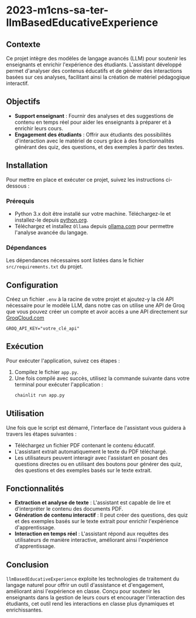 # 2023-m1cns-sa-ter-llmBasedEducativeExperience
## Contexte
Ce projet intègre des modèles de langage avancés (LLM) pour soutenir les enseignants et enrichir l'expérience des étudiants. L'assistant développé permet d'analyser des contenus éducatifs et de générer des interactions basées sur ces analyses, facilitant ainsi la création de matériel pédagogique interactif.

## Objectifs
- **Support enseignant** : Fournir des analyses et des suggestions de contenu en temps réel pour aider les enseignants à préparer et à enrichir leurs cours.
- **Engagement des étudiants** : Offrir aux étudiants des possibilités d'interaction avec le matériel de cours grâce à des fonctionnalités générant des quiz, des questions, et des exemples à partir des textes.

## Installation
Pour mettre en place et exécuter ce projet, suivez les instructions ci-dessous :

### Prérequis
- Python 3.x doit être installé sur votre machine. Téléchargez-le et installez-le depuis [python.org](https://www.python.org/downloads/).
- Téléchargez et installez `Ollama` depuis [ollama.com](https://ollama.com/) pour permettre l'analyse avancée du langage.

### Dépendances
Les dépendances nécessaires sont listées dans le fichier `src/requirements.txt` du projet.
## Configuration
Créez un fichier `.env` à la racine de votre projet et ajoutez-y la clé API nécessaire pour le modèle LLM, dans notre cas on utilise une API de Groq que vous pouvez créer un compte et avoir accés a une API directement sur [GroqCloud.com](https://console.groq.com/)
```plaintext
GROQ_API_KEY="votre_clé_api"
```
## Exécution

Pour exécuter l'application, suivez ces étapes :

1. Compilez le fichier `app.py`.
2. Une fois compilé avec succès, utilisez la commande suivante dans votre terminal pour exécuter l'application :
   ```bash
   chainlit run app.py
## Utilisation

Une fois que le script est démarré, l'interface de l'assistant vous guidera à travers les étapes suivantes :
- Téléchargez un fichier PDF contenant le contenu éducatif.
- L'assistant extrait automatiquement le texte du PDF téléchargé.
- Les utilisateurs peuvent interagir avec l'assistant en posant des questions directes ou en utilisant des boutons pour générer des quiz, des questions et des exemples basés sur le texte extrait.

## Fonctionnalités

- **Extraction et analyse de texte** : L'assistant est capable de lire et d'interpréter le contenu des documents PDF.
- **Génération de contenu interactif** : Il peut créer des questions, des quiz et des exemples basés sur le texte extrait pour enrichir l'expérience d'apprentissage.
- **Interaction en temps réel** : L'assistant répond aux requêtes des utilisateurs de manière interactive, améliorant ainsi l'expérience d'apprentissage.
## Conclusion

`llmBasedEducativeExperience` exploite les technologies de traitement du langage naturel pour offrir un outil d'assistance et d'engagement, améliorant ainsi l'expérience en classe. Conçu pour soutenir les enseignants dans la gestion de leurs cours et encourager l'interaction des étudiants, cet outil rend les interactions en classe plus dynamiques et enrichissantes.


